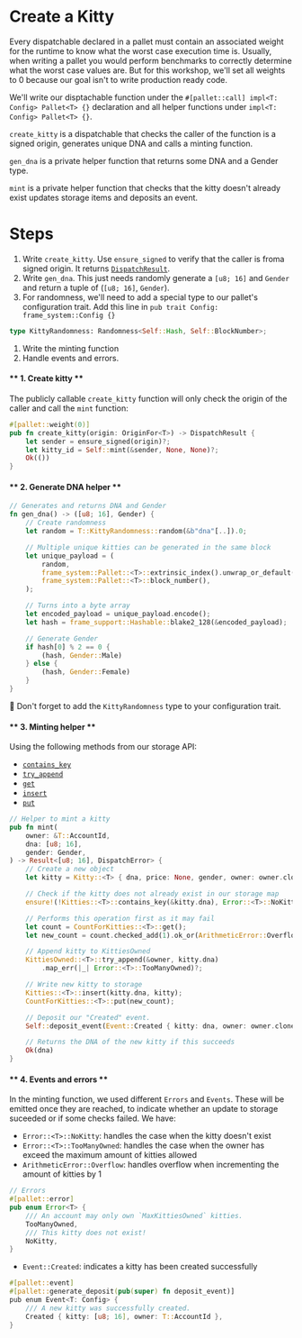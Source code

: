 # Create a Kitty

Every dispatchable declared in a pallet must contain an associated weight for the runtime to know what the worst case execution time is.
Usually, when writing a pallet you would perform benchmarks to correctly determine what the worst case values are.
But for this workshop, we'll set all weights to 0 because our goal isn't to write production ready code.

We'll write our disptachable function under the `#[pallet::call] impl<T: Config> Pallet<T> {}` declaration and all helper functions under `impl<T: Config> Pallet<T> {}`.

`create_kitty` is a dispatchable that checks the caller of the function is a signed origin, generates unique DNA and calls a minting function.

`gen_dna` is a private helper function that returns some DNA and a Gender type.

`mint` is a private helper function that checks that the kitty doesn't already exist updates storage items and deposits an event.

# Steps
1. Write `create_kitty`.
Use `ensure_signed` to verify that the caller is froma  signed origin.
It returns [`DispatchResult`](https://docs.substrate.io/rustdocs/latest/frame_support/dispatch/type.DispatchResult.html).
1. Write `gen_dna`.
This just needs randomly generate a `[u8; 16]` and `Gender` and return a tuple of (`[u8; 16]`, `Gender`).
1. For randomness, we'll need to add a special type to our pallet's configuration trait.
Add this line in `pub trait Config: frame_system::Config {}`
```rust
type KittyRandomness: Randomness<Self::Hash, Self::BlockNumber>;
```
1. Write the minting function
1. Handle events and errors.

<!-- slide:break-40 -->

<!-- tabs:start -->
#### ** 1. Create kitty **

The publicly callable `create_kitty` function will only check the origin of the caller and call the `mint` function:

```rust
#[pallet::weight(0)]
pub fn create_kitty(origin: OriginFor<T>) -> DispatchResult {
    let sender = ensure_signed(origin)?;
    let kitty_id = Self::mint(&sender, None, None)?;
    Ok(())
}
```
#### ** 2. Generate DNA helper **

```rust
// Generates and returns DNA and Gender
fn gen_dna() -> ([u8; 16], Gender) {
    // Create randomness
    let random = T::KittyRandomness::random(&b"dna"[..]).0;

    // Multiple unique kitties can be generated in the same block
    let unique_payload = (
        random,
        frame_system::Pallet::<T>::extrinsic_index().unwrap_or_default(),
        frame_system::Pallet::<T>::block_number(),
    );

    // Turns into a byte array
    let encoded_payload = unique_payload.encode();
    let hash = frame_support::Hashable::blake2_128(&encoded_payload);

    // Generate Gender
    if hash[0] % 2 == 0 {
        (hash, Gender::Male)
    } else {
        (hash, Gender::Female)
    }
}
```

📝 Don't forget to add the `KittyRandomness` type to your configuration trait.

#### ** 3. Minting helper **

Using the following methods from our storage API:
* [`contains_key`](https://docs.substrate.io/rustdocs/latest/frame_support/storage/trait.StorageMap.html#tymethod.contains_key)
* [`try_append`](https://docs.substrate.io/rustdocs/latest/frame_support/storage/types/struct.StorageMap.html#method.try_append)
* [`get`](https://docs.substrate.io/rustdocs/latest/frame_support/storage/trait.StorageMap.html#tymethod.get)
* [`insert`](https://docs.substrate.io/rustdocs/latest/frame_support/storage/trait.StorageMap.html#tymethod.insert)
* [`put`](https://docs.substrate.io/rustdocs/latest/frame_support/storage/trait.StorageValue.html#tymethod.put)


```rust
// Helper to mint a kitty
pub fn mint(
    owner: &T::AccountId,
    dna: [u8; 16],
    gender: Gender,
) -> Result<[u8; 16], DispatchError> {
    // Create a new object
    let kitty = Kitty::<T> { dna, price: None, gender, owner: owner.clone() };

    // Check if the kitty does not already exist in our storage map
    ensure!(!Kitties::<T>::contains_key(&kitty.dna), Error::<T>::NoKitty);

    // Performs this operation first as it may fail
    let count = CountForKitties::<T>::get();
    let new_count = count.checked_add(1).ok_or(ArithmeticError::Overflow)?;

    // Append kitty to KittiesOwned
    KittiesOwned::<T>::try_append(&owner, kitty.dna)
        .map_err(|_| Error::<T>::TooManyOwned)?;

    // Write new kitty to storage
    Kitties::<T>::insert(kitty.dna, kitty);
    CountForKitties::<T>::put(new_count);

    // Deposit our "Created" event.
    Self::deposit_event(Event::Created { kitty: dna, owner: owner.clone() });

    // Returns the DNA of the new kitty if this succeeds
    Ok(dna)
}
```

#### ** 4. Events and errors **

In the minting function, we used different `Errors` and `Events`.
These will be emitted once they are reached, to indicate whether an update to storage suceeded or if some checks failed.
We have:
* `Error::<T>::NoKitty`: handles the case when the kitty doesn't exist
* `Error::<T>::TooManyOwned`: handles the case when the owner has exceed the maximum amount of kitties allowed
* `ArithmeticError::Overflow`: handles overflow when incrementing the amount of kitties by 1

```rust
// Errors
#[pallet::error]
pub enum Error<T> {
    /// An account may only own `MaxKittiesOwned` kitties.
    TooManyOwned,
    /// This kitty does not exist!
    NoKitty,
}
```

* `Event::Created`: indicates a kitty has been created successfully

```rust
#[pallet::event]
#[pallet::generate_deposit(pub(super) fn deposit_event)]
pub enum Event<T: Config> {
    /// A new kitty was successfully created.
    Created { kitty: [u8; 16], owner: T::AccountId },
}
```

<!-- tabs:end -->
